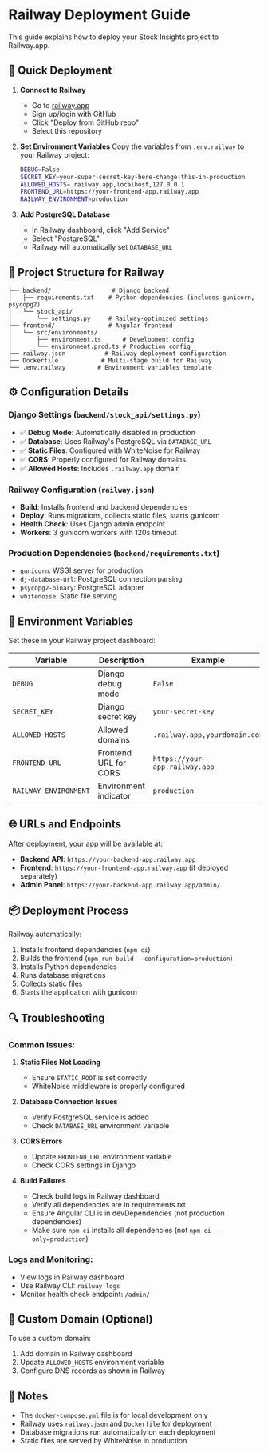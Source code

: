 # Railway Deployment Guide

This guide explains how to deploy your Stock Insights project to Railway.app.

## 🚀 Quick Deployment

1. **Connect to Railway**
   - Go to [railway.app](https://railway.app)
   - Sign up/login with GitHub
   - Click "Deploy from GitHub repo"
   - Select this repository

2. **Set Environment Variables**
   Copy the variables from `.env.railway` to your Railway project:
   ```bash
   DEBUG=False
   SECRET_KEY=your-super-secret-key-here-change-this-in-production
   ALLOWED_HOSTS=.railway.app,localhost,127.0.0.1
   FRONTEND_URL=https://your-frontend-app.railway.app
   RAILWAY_ENVIRONMENT=production
   ```

3. **Add PostgreSQL Database**
   - In Railway dashboard, click "Add Service"
   - Select "PostgreSQL"
   - Railway will automatically set `DATABASE_URL`

## 📁 Project Structure for Railway

```
├── backend/                 # Django backend
│   ├── requirements.txt    # Python dependencies (includes gunicorn, psycopg2)
│   └── stock_api/
│       └── settings.py     # Railway-optimized settings
├── frontend/               # Angular frontend
│   └── src/environments/
│       ├── environment.ts      # Development config
│       └── environment.prod.ts # Production config
├── railway.json           # Railway deployment configuration
├── Dockerfile            # Multi-stage build for Railway
└── .env.railway         # Environment variables template
```

## ⚙️ Configuration Details

### Django Settings (`backend/stock_api/settings.py`)
- ✅ **Debug Mode**: Automatically disabled in production
- ✅ **Database**: Uses Railway's PostgreSQL via `DATABASE_URL`
- ✅ **Static Files**: Configured with WhiteNoise for Railway
- ✅ **CORS**: Properly configured for Railway domains
- ✅ **Allowed Hosts**: Includes `.railway.app` domain

### Railway Configuration (`railway.json`)
- **Build**: Installs frontend and backend dependencies
- **Deploy**: Runs migrations, collects static files, starts gunicorn
- **Health Check**: Uses Django admin endpoint
- **Workers**: 3 gunicorn workers with 120s timeout

### Production Dependencies (`backend/requirements.txt`)
- `gunicorn`: WSGI server for production
- `dj-database-url`: PostgreSQL connection parsing
- `psycopg2-binary`: PostgreSQL adapter
- `whitenoise`: Static file serving

## 🔧 Environment Variables

Set these in your Railway project dashboard:

| Variable | Description | Example |
|----------|-------------|---------|
| `DEBUG` | Django debug mode | `False` |
| `SECRET_KEY` | Django secret key | `your-secret-key` |
| `ALLOWED_HOSTS` | Allowed domains | `.railway.app,yourdomain.com` |
| `FRONTEND_URL` | Frontend URL for CORS | `https://your-app.railway.app` |
| `RAILWAY_ENVIRONMENT` | Environment indicator | `production` |

## 🌐 URLs and Endpoints

After deployment, your app will be available at:
- **Backend API**: `https://your-backend-app.railway.app`
- **Frontend**: `https://your-frontend-app.railway.app` (if deployed separately)
- **Admin Panel**: `https://your-backend-app.railway.app/admin/`

## 📦 Deployment Process

Railway automatically:
1. Installs frontend dependencies (`npm ci`)
2. Builds the frontend (`npm run build --configuration=production`)
3. Installs Python dependencies
4. Runs database migrations
5. Collects static files
6. Starts the application with gunicorn

## 🔍 Troubleshooting

### Common Issues:

1. **Static Files Not Loading**
   - Ensure `STATIC_ROOT` is set correctly
   - WhiteNoise middleware is properly configured

2. **Database Connection Issues**
   - Verify PostgreSQL service is added
   - Check `DATABASE_URL` environment variable

3. **CORS Errors**
   - Update `FRONTEND_URL` environment variable
   - Check CORS settings in Django

4. **Build Failures**
   - Check build logs in Railway dashboard
   - Verify all dependencies are in requirements.txt
   - Ensure Angular CLI is in devDependencies (not production dependencies)
   - Make sure `npm ci` installs all dependencies (not `npm ci --only=production`)

### Logs and Monitoring:
- View logs in Railway dashboard
- Use Railway CLI: `railway logs`
- Monitor health check endpoint: `/admin/`

## 🚀 Custom Domain (Optional)

To use a custom domain:
1. Add domain in Railway dashboard
2. Update `ALLOWED_HOSTS` environment variable
3. Configure DNS records as shown in Railway

## 📝 Notes

- The `docker-compose.yml` file is for local development only
- Railway uses `railway.json` and `Dockerfile` for deployment
- Database migrations run automatically on each deployment
- Static files are served by WhiteNoise in production
